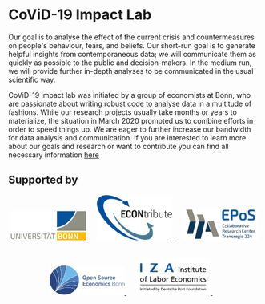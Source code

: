 # CoViD-19 Impact Lab


Our goal is to analyse the effect of the current crisis and countermeasures on people's
behaviour, fears, and beliefs. Our short-run goal is to generate helpful insights from
contemporaneous data; we will communicate them as quickly as possible to the public and
decision-makers. In the medium run, we will provide further in-depth analyses to be
communicated in the usual scientific way.

CoViD-19 impact lab was initiated by a group of economists at Bonn, who are passionate
about writing robust code to analyse data in a multitude of fashions. While our research
projects usually take months or years to materialize, the situation in March 2020
prompted us to combine efforts in order to speed things up. We are eager to further
increase our bandwidth for data analysis and communication. If you are interested to
learn more about our goals and research or want to contribute you can find all necessary
information [here](https://covid-19-impact-lab.readthedocs.io)


## Supported by

<p align="center">

  <a href="https://www.econ.uni-bonn.de">
     <img src="docs/source/_static/images/uni_bonn_logo.png" width="150"
     alt="Universität Bonn">
  </a>
  &emsp;

  <a href="https://selten.institute/econtribute">
     <img src="docs/source/_static/images/econtribute_logo.png" width="150" alt="ECONtribute">
  </a>
  &emsp;

  <a href="https://www.crctr224.de/en">
     <img src="docs/source/_static/images/crc_tr_224_logo.png" width="150"
     alt="Collaborative Research Center Transregio 224">
  </a>
  &emsp;

  <br>
  <br>

  <a href="https://github.com/OpenSourceEconomics">
     <img src="docs/source/_static/images/ose_logo.jpg" width="150"
     alt="Open Source Economics">
  </a>
  &emsp;

  <a href="https://www.iza.org">
     <img src="docs/source/_static/images/iza_logo.jpg" width="150" alt="IZA">
  </a>
  &emsp;


</p>
